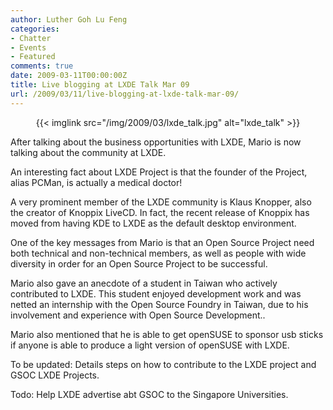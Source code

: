 ```yaml
---
author: Luther Goh Lu Feng
categories:
- Chatter
- Events
- Featured
comments: true
date: 2009-03-11T00:00:00Z
title: Live blogging at LXDE Talk Mar 09
url: /2009/03/11/live-blogging-at-lxde-talk-mar-09/
---
```


<div align="center">{{< imglink src="/img/2009/03/lxde_talk.jpg" alt="lxde_talk" >}}</div>

After talking about the business opportunities with LXDE, Mario is now talking about the community at LXDE.

An interesting fact about LXDE Project is that the founder of the Project, alias PCMan, is actually a medical doctor!

A very prominent member of the LXDE community is Klaus Knopper, also the creator of Knoppix LiveCD. In fact, the recent release of Knoppix has moved from having KDE to LXDE as the default desktop environment.

One of the key messages from Mario is that an Open Source Project need both technical and non-technical members, as well as people with wide diversity in order for an Open Source Project to be successful.

Mario also gave an anecdote of a student in Taiwan who actively contributed to LXDE. This student enjoyed development work and was netted an internship with the Open Source Foundry in Taiwan, due to his involvement and experience with Open Source Development..

Mario also mentioned that he is able to get openSUSE to sponsor usb sticks if anyone is able to produce a light version of openSUSE with LXDE.

To be updated: Details steps on how to contribute to the LXDE project and GSOC LXDE Projects.

Todo: Help LXDE advertise abt GSOC to the Singapore Universities.
